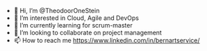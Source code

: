 - 👋 Hi, I’m @TheodoorOneStein
- 👀 I’m interested in Cloud, Agile and DevOps
- 🌱 I’m currently learning for scrum-master
- 💞️ I’m looking to collaborate on project management
- 📫 How to reach me https://www.linkedin.com/in/bernartservice/

<!---
TheodoorOneStein/TheodoorOneStein is a ✨ special ✨ repository because its `README.md` (this file) appears on your GitHub profile.
You can click the Preview link to take a look at your changes.
--->
